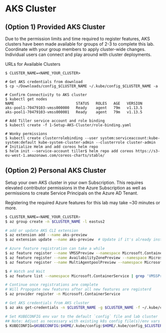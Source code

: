 # AKS Cluster

## (Option 1) Provided AKS Cluster
Due to the permission limits and time required to register features, AKS clusters have been made available for groups of 2-3 to complete this lab. Coordinate with your group members to apply cluster-wide changes. Individual users can connect and play around with cluster deployments.

URLs for Available Clusters


```shell
$ CLUSTER_NAME=<NAME_YOUR_CLUSTER>

# Get AKS credentials from download
$ cp ~/Downloads/config_$CLUSTER_NAME ~/.kube/config_$CLUSTER_NAME -a

# Confirm Connectivity to AKS cluster
$ kubectl get nodes
NAME                            STATUS   ROLES   AGE   VERSION
aks-pool1-70479103-vmss000000   Ready    agent   79m   v1.13.5
aks-pool1-70479103-vmss000001   Ready    agent   79m   v1.13.5

# Add Tiller service account and role binding
$ kubectl create -f 1-Setup-AKS-Cluster/role-binding.yaml

# Wonky permissions
$ kubectl create clusterrolebinding --user system:serviceaccount:kube-system:default kube-system-cluster-admin --clusterrole cluster-admin
# Initialize Helm and add coreos helm repo
$ helm init --service-account tiller$ helm repo add coreos https://s3-eu-west-1.amazonaws.com/coreos-charts/stable/

```

## (Option 2) Personal AKS Cluster
Setup your own AKS cluster in your own Subscription. This requires elevated contributor permissions in the Azure Subscription as well as permissions to create Service Principals on the Azure AD Tenant. 

Registering the required Azure features for this lab may take ~30 minutes or more.

```bash
$ CLUSTER_NAME=<NAME_YOUR_CLUSTER>
$ az group create -n $CLUSTER_NAME -l eastus2

# add or update AKS CLI extension
$ az extension add --name aks-preview
$ az extension update --name aks-preview  # Update if it's already installed

# Azure feature registration can take a while
$ az feature register --name VMSSPreview --namespace Microsoft.ContainerService
$ az feature register --name AvailabilityZonePreview --namespace Microsoft.ContainerService
$ az feature register --name MultiAgentpoolPreview --namespace Microsoft.ContainerService

$ # Watch and Wait
$ az feature list --namespace Microsoft.ContainerService | grep 'VMSSPreview\|AvailabilityZonePreview\|MultiAgentpoolPreview'   # Watch until all features are registered

# Continue once registrations are complete
# Will Propogate new features after all new features are registerd
$ az provider register -n Microsoft.ContainerService

# Get AKS credentials from AKS cluster
$ az aks get-credentials -n $CLUSTER_NAME -g $CLUSTER_NAME -f ~/.kube/config_$CLUSTER_NAME --admin

# Set KUBECONFIG env var to the default `config` file and lab cluster
## Note: Adjust as necessary with existing k8s config file(s)/env vars
$ KUBECONFIG=$KUBECONFIG:$HOME/.kube/config:$HOME/.kube/config_$CLUSTER_NAME
``` 


